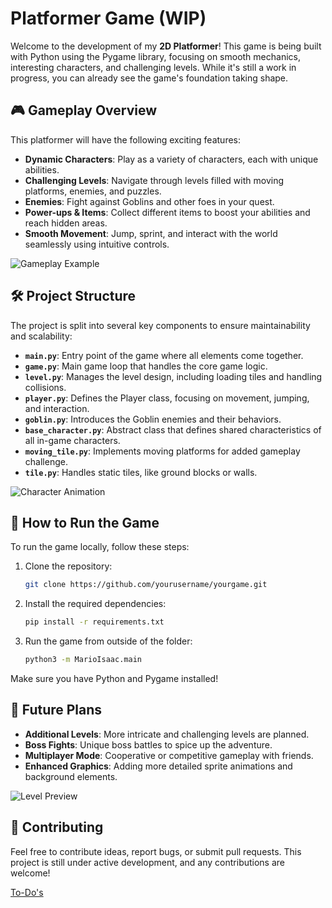 # **Platformer Game (WIP)**

Welcome to the development of my **2D Platformer**! This game is being built with Python using the Pygame library, focusing on smooth mechanics, interesting characters, and challenging levels. While it's still a work in progress, you can already see the game's foundation taking shape.

## 🎮 **Gameplay Overview**
This platformer will have the following exciting features:
- **Dynamic Characters**: Play as a variety of characters, each with unique abilities.
- **Challenging Levels**: Navigate through levels filled with moving platforms, enemies, and puzzles.
- **Enemies**: Fight against Goblins and other foes in your quest.
- **Power-ups & Items**: Collect different items to boost your abilities and reach hidden areas.
- **Smooth Movement**: Jump, sprint, and interact with the world seamlessly using intuitive controls.

![Gameplay Example](path_to_screenshot_1)

## 🛠️ **Project Structure**
The project is split into several key components to ensure maintainability and scalability:
- **`main.py`**: Entry point of the game where all elements come together.
- **`game.py`**: Main game loop that handles the core game logic.
- **`level.py`**: Manages the level design, including loading tiles and handling collisions.
- **`player.py`**: Defines the Player class, focusing on movement, jumping, and interaction.
- **`goblin.py`**: Introduces the Goblin enemies and their behaviors.
- **`base_character.py`**: Abstract class that defines shared characteristics of all in-game characters.
- **`moving_tile.py`**: Implements moving platforms for added gameplay challenge.
- **`tile.py`**: Handles static tiles, like ground blocks or walls.

![Character Animation](path_to_screenshot_2)

## 🔧 **How to Run the Game**
To run the game locally, follow these steps:

1. Clone the repository:
    ```bash
    git clone https://github.com/yourusername/yourgame.git
    ```

2. Install the required dependencies:
    ```bash
    pip install -r requirements.txt
    ```

3. Run the game from outside of the folder:
    ```bash
    python3 -m MarioIsaac.main
    ```

Make sure you have Python and Pygame installed!

## 🚀 **Future Plans**
- **Additional Levels**: More intricate and challenging levels are planned.
- **Boss Fights**: Unique boss battles to spice up the adventure.
- **Multiplayer Mode**: Cooperative or competitive gameplay with friends.
- **Enhanced Graphics**: Adding more detailed sprite animations and background elements.

![Level Preview](path_to_screenshot_3)

## 🤝 **Contributing**
Feel free to contribute ideas, report bugs, or submit pull requests. This project is still under active development, and any contributions are welcome!

[To-Do's](/MarioIsaac/docs/todos.md)
